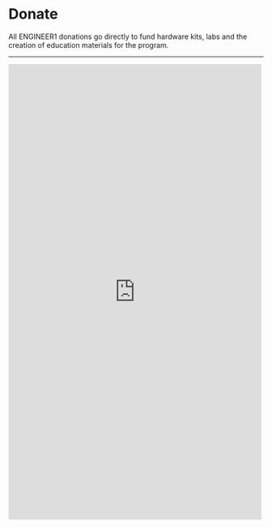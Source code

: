 # Donate

All ENGINEER1 donations go directly to fund hardware kits, labs and the creation of education materials for the program.

<hr>

<script src="https://donorbox.org/widget.js" paypalExpress="false"></script><iframe allowpaymentrequest="" frameborder="0" height="900px" name="donorbox" scrolling="no" seamless="seamless" src="https://donorbox.org/embed/engineer1" style="max-width: 500px; min-width: 250px; max-height:none!important" width="100%"></iframe>